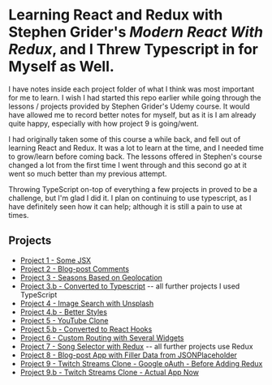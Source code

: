 # Learning React and Redux with Stephen Grider's _Modern React With Redux_, and I Threw Typescript in for Myself as Well.

I have notes inside each project folder of what I think was most important for me to learn. I wish I had started this repo earlier while going through the lessons / projects provided by Stephen Grider's Udemy course. It would have allowed me to record better notes for myself, but as it is I am already quite happy, especially with how project 9 is going/went.

I had originally taken some of this course a while back, and fell out of learning React and Redux. It was a lot to learn at the time, and I needed time to grow/learn before coming back. The lessons offered in Stephen's course changed a lot from the first time I went through and this second go at it went so much better than my previous attempt.

Throwing TypeScript on-top of everything a few projects in proved to be a challenge, but I'm glad I did it. I plan on continuing to use typescript, as I have definitely seen how it can help; although it is still a pain to use at times.

## Projects

- [Project 1 - Some JSX](https://github.com/Squibs/modern-react-redux/tree/master/1.%20jsx)
- [Project 2 - Blog-post Comments](https://github.com/Squibs/modern-react-redux/tree/master/2.%20components)
- [Project 3 - Seasons Based on Geolocation](https://github.com/Squibs/modern-react-redux/tree/master/3.%20seasons)
- [Project 3.b - Converted to Typescript](https://github.com/Squibs/modern-react-redux/tree/master/3.%20seasons%20-%20converted%20to%20typescript%20by%20me) -- all further projects I used TypeScript
- [Project 4 - Image Search with Unsplash](https://github.com/Squibs/modern-react-redux/tree/master/4.%20pics)
- [Project 4.b - Better Styles](https://github.com/Squibs/modern-react-redux/tree/master/4.%20pics%20-%20with%20styling)
- [Project 5 - YouTube Clone](https://github.com/Squibs/modern-react-redux/tree/master/5.%20videos)
- [Project 5.b - Converted to React Hooks](https://github.com/Squibs/modern-react-redux/tree/master/5.%20videos%20-%20with%20hooks)
- [Project 6 - Custom Routing with Several Widgets](https://github.com/Squibs/modern-react-redux/tree/master/6.%20widgets)
- [Project 7 - Song Selector with Redux](<https://github.com/Squibs/modern-react-redux/tree/master/7.%20songs%20(redux)>) -- all further projects use Redux
- [Project 8 - Blog-post App with Filler Data from JSONPlaceholder](https://github.com/Squibs/modern-react-redux/tree/master/8.%20blog)
- [Project 9 - Twitch Streams Clone - Google oAuth - Before Adding Redux](https://github.com/Squibs/modern-react-redux/tree/master/9.%20streams%20-%20before%20redux)
- [Project 9.b - Twitch Streams Clone - Actual App Now](https://github.com/Squibs/modern-react-redux/tree/master/9.%20streams)
